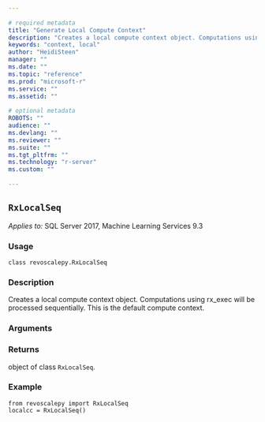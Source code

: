 ```yaml
--- 
 
# required metadata 
title: "Generate Local Compute Context" 
description: "Creates a local compute context object. Computations using rx_exec will be processed sequentially. This is the default compute context." 
keywords: "context, local" 
author: "HeidiSteen" 
manager: "" 
ms.date: "" 
ms.topic: "reference" 
ms.prod: "microsoft-r" 
ms.service: "" 
ms.assetid: "" 
 
# optional metadata 
ROBOTS: "" 
audience: "" 
ms.devlang: "" 
ms.reviewer: "" 
ms.suite: "" 
ms.tgt_pltfrm: "" 
ms.technology: "r-server" 
ms.custom: "" 
 
---
```


## ``RxLocalSeq``


*Applies to:* SQL Server 2017, Machine Learning Services 9.3


### Usage



```
class revoscalepy.RxLocalSeq
```




### Description

Creates a local compute context object. Computations using rx_exec will be processed sequentially. This is the default compute context.


### Arguments


### Returns

object of class ``RxLocalSeq``.


### Example



```
from revoscalepy import RxLocalSeq
localcc = RxLocalSeq()
```

